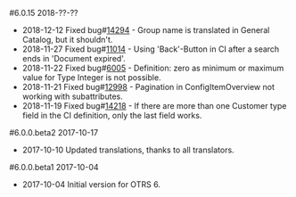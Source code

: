 #6.0.15 2018-??-??
 - 2018-12-12 Fixed bug#[14294](https://bugs.otrs.org/show_bug.cgi?id=14294) - Group name is translated in General Catalog, but it shouldn't.
 - 2018-11-27 Fixed bug#[11014](https://bugs.otrs.org/show_bug.cgi?id=11014) - Using 'Back'-Button in CI after a search ends in 'Document expired'.
 - 2018-11-22 Fixed bug#[6005](https://bugs.otrs.org/show_bug.cgi?id=6005) - Definition: zero as minimum or maximum value for Type Integer is not possible.
 - 2018-11-21 Fixed bug#[12998](https://bugs.otrs.org/show_bug.cgi?id=12998) - Pagination in ConfigItemOverview not working with subattributes.
 - 2018-11-19 Fixed bug#[14218](https://bugs.otrs.org/show_bug.cgi?id=14218) - If there are more than one Customer type field in the CI definition, only the last field works.

#6.0.0.beta2 2017-10-17
 - 2017-10-10 Updated translations, thanks to all translators.

#6.0.0.beta1 2017-10-04
 - 2017-10-04 Initial version for OTRS 6.
